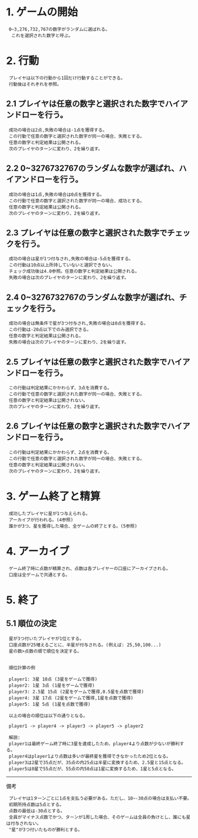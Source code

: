 # 1. ゲームの開始
     0~3,276,732,767の数字がランダムに選ばれる。  
      これを選択された数字と呼ぶ。  
     

# 2. 行動
     プレイヤは以下の行動から1回だけ行動することができる。  
     行動後はそれぞれを参照。  
## 2.1 プレイヤは任意の数字と選択された数字でハイアンドローを行う。
     成功の場合は2点,失敗の場合は-1点を獲得する。  
     この行動で任意の数字と選択された数字が同一の場合、失敗とする。  
     任意の数字と判定結果は公開される。  
     次のプレイヤのターンに変わり、2を繰り返す。  
## 2.2 0~3276732767のランダムな数字が選ばれ、ハイアンドローを行う。 
     成功の場合は1点,失敗の場合は0点を獲得する。   
     この行動で任意の数字と選択された数字が同一の場合、成功とする。  
     任意の数字と判定結果は公開される。  
     次のプレイヤのターンに変わり、2を繰り返す。  
## 2.3 プレイヤは任意の数字と選択された数字でチェックを行う。
     成功の場合は星が1つ付与され,失敗の場合は-5点を獲得する。  
     この行動は10点以上所持していないと選択できない。  
     チェック成功後は4.0参照。任意の数字と判定結果は公開される。  
     失敗の場合は次のプレイヤのターンに変わり、2を繰り返す。  
## 2.4 0~3276732767のランダムな数字が選ばれ、チェックを行う。
     成功の場合は無条件で星が3つ付与され,失敗の場合は0点を獲得する。  
     この行動は-20点以下でのみ選択できる。  
     任意の数字と判定結果は公開される。  
     失敗の場合は次のプレイヤのターンに変わり、2を繰り返す。  
## 2.5 プレイヤは任意の数字と選択された数字でハイアンドローを行う。
     この行動は判定結果にかかわらず、3点を消費する。  
     この行動で任意の数字と選択された数字が同一の場合、失敗とする。  
     任意の数字と判定結果は公開されない。  
     次のプレイヤのターンに変わり、2を繰り返す。  
## 2.6 プレイヤは任意の数字と選択された数字でハイアンドローを行う。
     この行動は判定結果にかかわらず、2点を消費する。  
     この行動で任意の数字と選択された数字が同一の場合、失敗とする。  
     任意の数字と判定結果は公開されない。  
     次のプレイヤのターンに変わり、2を繰り返す。  

# 3. ゲーム終了と精算
     成功したプレイヤに星が1つ与えられる。  
     アーカイブが行われる。(4参照)  
     誰かが3つ、星を獲得した場合、全ゲームの終了とする。(5参照)
     
# 4. アーカイブ
     ゲーム終了時に点数が精算され、点数は各プレイヤーの口座にアーカイブされる。
     口座は全ゲームで共通とする。

# 5. 終了
## 5.1 順位の決定
     星が3つ付いたプレイヤが1位とする。
     口座点数が25増えるごとに、半星が付与される。(例えば: 25,50,100...)
     星の数>点数の順で順位を決定する。
     

     順位計算の例

     player1: 3星 10点 (3星をゲームで獲得)
     player2: 1星 3点 (1星をゲームで獲得)
     player3: 2.5星 15点 (2星をゲームで獲得,0.5星を点数で獲得)
     player4: 3星 17点 (2星をゲームで獲得,1星を点数で獲得)
     player5: 1星 5点 (1星を点数で獲得)

     以上の場合の順位は以下の通りとなる。

     player1 -> player4 -> player3 -> player5 -> player2

     解説:
     player1は最終ゲーム終了時に3星を達成したため、player4より点数が少ないが勝利する。
     player4はplayer1より点数は多いが最終星を獲得できなかったため2位となる。
     player3は2星で35点だが、35点の内25点は半星に変換するため、2.5星と15点となる。
     player5は0星で55点だが、55点の内50点は1星に変換するため、1星と5点となる。


---
備考

     プレイヤは1ターンごとに1点を支払う必要がある。ただし、10~-30点の場合は支払い不要。
     初期所持点数は5点とする。
     点数の最低は-30点とする。
     全員がマイナス点数でかつ、ターンが1周した場合、そのゲームは全員の負けとし、誰にも星は付与されない。 
     "星"が3つ付いたものが勝利とする。
